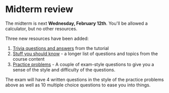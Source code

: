 # Midterm review

The midterm is next **Wednesday, February 12th**. You'll be allowed a calculator, but no other resources.

Three new resources have been added:

1. [Trivia questions and answers](trivia.md) from the tutorial
2. [Stuff you should know](stuff_you_should_know.md) - a longer list of questions and topics from the course content
3. [Practice problems](w25_midterm_practice.pdf) - A couple of exam-style questions to give you a sense of the style and difficulty of the questions.

The exam will have 4 written questions in the style of the practice problems above as well as 10 multiple choice questions to ease you into things.